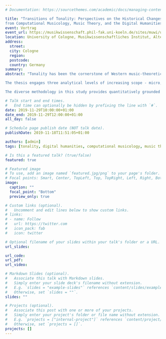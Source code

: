 ```yaml
---
# Documentation: https://sourcethemes.com/academic/docs/managing-content/

title: "Transitions of Tonality: Perspectives on the Historical Changes of Tonal Pitch Relations
from Computational Musicology, Music Theory, and the Digital Humanities."
event: Vortrag
event_url: https://musikwissenschaft.phil-fak.uni-koeln.de/sites/muwi/user_upload/FabianMossTalkWord.pdf
location: University of Cologne, Musikwissenschaftliches Institut, Alter Seminarraum (1.408)
address:
  street:
  city: Cologne
  region:
  postcode:
  country: Germany
summary:
abstract: "Tonality has been the cornerstone of Western music-theoretical discourse for centuries. This study addresses the subject, using traditional music analysis, data-driven corpus methods, and computational models, concentrating on historical changes of tonality with a particular focus on the 19th century.

The thesis engages three analytical levels of increasing scope - micro, meso, and macro - and is thus located between the poles of the particular and the general. The micro-level illustrates compositional innovations testifying to the radical changes in tonality within the 19th century. The meso-level examines a corpus of harmonic annotations of pieces by Beethoven, Schubert, Chopin, Liszt, Dvořák, Grieg, Tchaikovsky, Debussy, and Medtner, containing over 75,000 chord symbols. It presents a comprehensive model for the analysis of chord symbols in large corpora in order to study chords and the progressions between them. The macro-level explores a corpus of nearly 3 million notes in more than 2000 pieces created by 75 composers, comprising a historical range of approximately 600 years. The encoding of the data distinguishes enharmonically equivalent notes, hence providing a larger note vocabulary than most previous approaches in empirical music research.

The diverse methodology in this study provides quantitatively grounded insights from a range of perspectives, bridging the fields of music theory, computational musicology, mathematical modeling, and the digital humanities."

# Talk start and end times.
#   End time can optionally be hidden by prefixing the line with `#`.
date: 2019-11-29T10:00:00+01:00
date_end: 2019-11-29T12:00:00+01:00
all_day: false

# Schedule page publish date (NOT talk date).
publishDate: 2019-11-18T11:51:05+01:00

authors: [admin]
tags: [tonality, digital humanities, computational musicology, music theory, music history]

# Is this a featured talk? (true/false)
featured: true

# Featured image
# To use, add an image named `featured.jpg/png` to your page's folder.
# Focal points: Smart, Center, TopLeft, Top, TopRight, Left, Right, BottomLeft, Bottom, BottomRight.
image:
  caption: ""
  focal_point: "Bottom"
  preview_only: true

# Custom links (optional).
#   Uncomment and edit lines below to show custom links.
# links:
# - name: Follow
#   url: https://twitter.com
#   icon_pack: fab
#   icon: twitter

# Optional filename of your slides within your talk's folder or a URL.
url_slides:

url_code:
url_pdf:
url_video:

# Markdown Slides (optional).
#   Associate this talk with Markdown slides.
#   Simply enter your slide deck's filename without extension.
#   E.g. `slides = "example-slides"` references `content/slides/example-slides.md`.
#   Otherwise, set `slides = ""`.
slides: ""

# Projects (optional).
#   Associate this post with one or more of your projects.
#   Simply enter your project's folder or file name without extension.
#   E.g. `projects = ["internal-project"]` references `content/project/deep-learning/index.md`.
#   Otherwise, set `projects = []`.
projects: []
---
```

